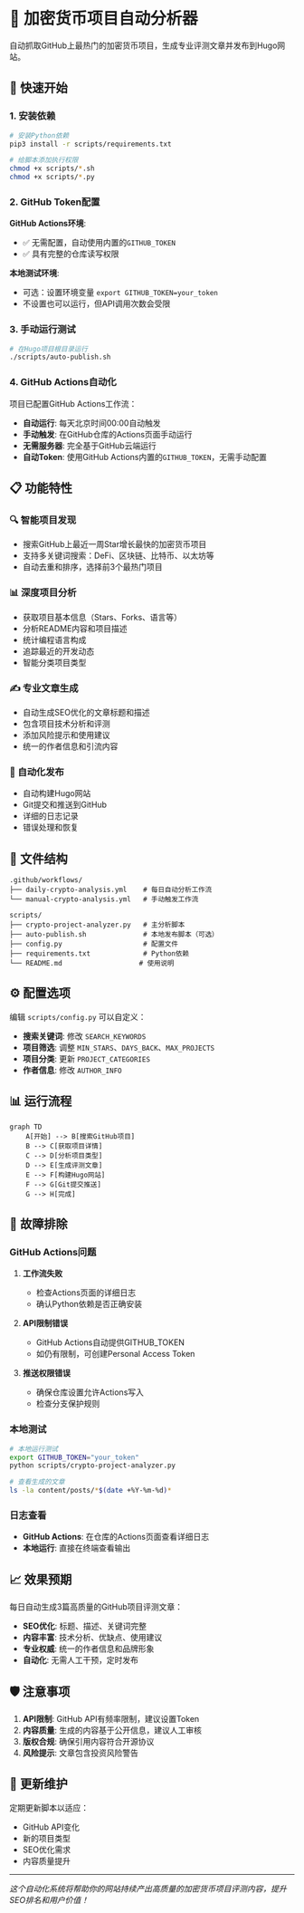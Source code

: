 # 🤖 加密货币项目自动分析器

自动抓取GitHub上最热门的加密货币项目，生成专业评测文章并发布到Hugo网站。

## 🚀 快速开始

### 1. 安装依赖

```bash
# 安装Python依赖
pip3 install -r scripts/requirements.txt

# 给脚本添加执行权限
chmod +x scripts/*.sh
chmod +x scripts/*.py
```

### 2. GitHub Token配置

**GitHub Actions环境**: 
- ✅ 无需配置，自动使用内置的`GITHUB_TOKEN`
- ✅ 具有完整的仓库读写权限

**本地测试环境**: 
- 可选：设置环境变量 `export GITHUB_TOKEN=your_token`
- 不设置也可以运行，但API调用次数会受限

### 3. 手动运行测试

```bash
# 在Hugo项目根目录运行
./scripts/auto-publish.sh
```

### 4. GitHub Actions自动化

项目已配置GitHub Actions工作流：

- **自动运行**: 每天北京时间00:00自动触发
- **手动触发**: 在GitHub仓库的Actions页面手动运行
- **无需服务器**: 完全基于GitHub云端运行
- **自动Token**: 使用GitHub Actions内置的`GITHUB_TOKEN`，无需手动配置

## 📋 功能特性

### 🔍 智能项目发现
- 搜索GitHub上最近一周Star增长最快的加密货币项目
- 支持多关键词搜索：DeFi、区块链、比特币、以太坊等
- 自动去重和排序，选择前3个最热门项目

### 📊 深度项目分析
- 获取项目基本信息（Stars、Forks、语言等）
- 分析README内容和项目描述
- 统计编程语言构成
- 追踪最近的开发动态
- 智能分类项目类型

### ✍️ 专业文章生成
- 自动生成SEO优化的文章标题和描述
- 包含项目技术分析和评测
- 添加风险提示和使用建议
- 统一的作者信息和引流内容

### 🚀 自动化发布
- 自动构建Hugo网站
- Git提交和推送到GitHub
- 详细的日志记录
- 错误处理和恢复

## 📁 文件结构

```
.github/workflows/
├── daily-crypto-analysis.yml    # 每日自动分析工作流
└── manual-crypto-analysis.yml   # 手动触发工作流

scripts/
├── crypto-project-analyzer.py   # 主分析脚本
├── auto-publish.sh              # 本地发布脚本（可选）
├── config.py                    # 配置文件
├── requirements.txt             # Python依赖
└── README.md                   # 使用说明
```

## ⚙️ 配置选项

编辑 `scripts/config.py` 可以自定义：

- **搜索关键词**: 修改 `SEARCH_KEYWORDS`
- **项目筛选**: 调整 `MIN_STARS`、`DAYS_BACK`、`MAX_PROJECTS`
- **项目分类**: 更新 `PROJECT_CATEGORIES`
- **作者信息**: 修改 `AUTHOR_INFO`

## 📊 运行流程

```mermaid
graph TD
    A[开始] --> B[搜索GitHub项目]
    B --> C[获取项目详情]
    C --> D[分析项目类型]
    D --> E[生成评测文章]
    E --> F[构建Hugo网站]
    F --> G[Git提交推送]
    G --> H[完成]
```

## 🔧 故障排除

### GitHub Actions问题

1. **工作流失败**
   - 检查Actions页面的详细日志
   - 确认Python依赖是否正确安装

2. **API限制错误**
   - GitHub Actions自动提供GITHUB_TOKEN
   - 如仍有限制，可创建Personal Access Token

3. **推送权限错误**
   - 确保仓库设置允许Actions写入
   - 检查分支保护规则

### 本地测试

```bash
# 本地运行测试
export GITHUB_TOKEN="your_token"
python scripts/crypto-project-analyzer.py

# 查看生成的文章
ls -la content/posts/*$(date +%Y-%m-%d)*
```

### 日志查看

- **GitHub Actions**: 在仓库的Actions页面查看详细日志
- **本地运行**: 直接在终端查看输出

## 📈 效果预期

每日自动生成3篇高质量的GitHub项目评测文章：
- **SEO优化**: 标题、描述、关键词完整
- **内容丰富**: 技术分析、优缺点、使用建议
- **专业权威**: 统一的作者信息和品牌形象
- **自动化**: 无需人工干预，定时发布

## 🛡️ 注意事项

1. **API限制**: GitHub API有频率限制，建议设置Token
2. **内容质量**: 生成的内容基于公开信息，建议人工审核
3. **版权合规**: 确保引用内容符合开源协议
4. **风险提示**: 文章包含投资风险警告

## 🔄 更新维护

定期更新脚本以适应：
- GitHub API变化
- 新的项目类型
- SEO优化需求
- 内容质量提升

---

*这个自动化系统将帮助你的网站持续产出高质量的加密货币项目评测内容，提升SEO排名和用户价值！*